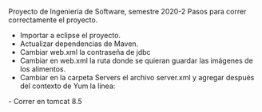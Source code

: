 Proyecto de Ingeniería de Software, semestre 2020-2
Pasos para correr correctamente el proyecto.
- Importar a eclipse el proyecto.
- Actualizar dependencias de Maven.
- Cambiar web.xml la contraseña de jdbc
- Cambiar en web.xml la ruta donde se quieran guardar las imágenes de los alimentos.
- Cambiar en la carpeta Servers el archivo server.xml y agregar después del contexto de Yum la línea:
<Context docBase="path\a las\imagenes" path="/Yum/imagenes"/>
- Correr en tomcat 8.5
